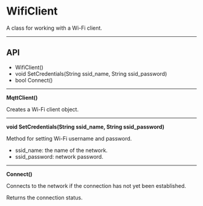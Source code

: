 # WifiClient

A class for working with a Wi-Fi client.

***

## API

- WifiClient()
- void SetCredentials(String ssid_name, String ssid_password)
- bool Connect()

***

**MqttClient()**

Creates a Wi-Fi client object.

***

**void SetCredentials(String ssid_name, String ssid_password)**

Method for setting Wi-Fi username and password.

- ssid_name: the name of the network.
- ssid_password: network password.

***

**Connect()**

Connects to the network if the connection has not yet been established.

Returns the connection status.
